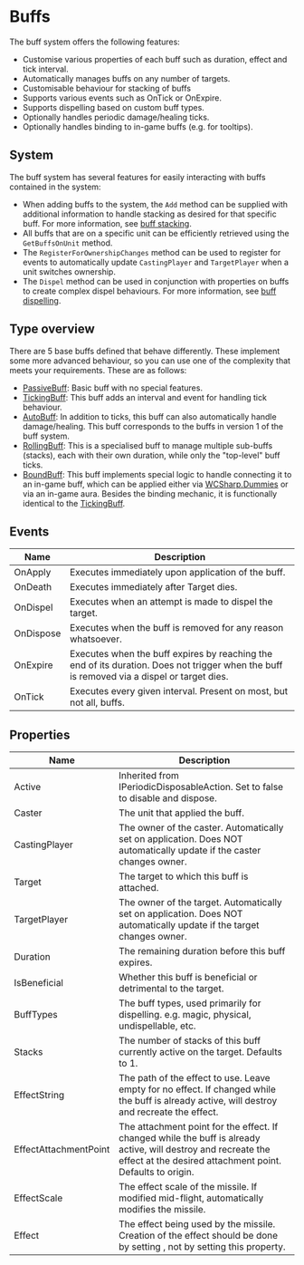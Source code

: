 # Buffs

The buff system offers the following features:

* Customise various properties of each buff such as duration, effect and tick interval.
* Automatically manages buffs on any number of targets.
* Customisable behaviour for stacking of buffs
* Supports various events such as OnTick or OnExpire.
* Supports dispelling based on custom buff types.
* Optionally handles periodic damage/healing ticks.
* Optionally handles binding to in-game buffs (e.g. for tooltips).

## System

The buff system has several features for easily interacting with buffs contained in the system:

* When adding buffs to the system, the `Add` method can be supplied with additional information to handle stacking as desired for that specific buff. For more information, see [buff stacking](buff-stacking.md).
* All buffs that are on a specific unit can be efficiently retrieved using the `GetBuffsOnUnit` method.
* The `RegisterForOwnershipChanges` method can be used to register for events to automatically update `CastingPlayer` and `TargetPlayer` when a unit switches ownership.
* The `Dispel` method can be used in conjunction with properties on buffs to create complex dispel behaviours. For more information, see [buff dispelling](buff-dispelling.md).

## Type overview

There are 5 base buffs defined that behave differently. These implement some more advanced behaviour, so you can use one of the complexity that meets your requirements. These are as follows:

* [PassiveBuff](passive-buff.md): Basic buff with no special features.
* [TickingBuff](ticking-buff.md): This buff adds an interval and event for handling tick behaviour.
* [AutoBuff](auto-buff.md): In addition to ticks, this buff can also automatically handle damage/healing. This buff corresponds to the buffs in version 1 of the buff system.
* [RollingBuff](rolling-buff.md): This is a specialised buff to manage multiple sub-buffs (stacks), each with their own duration, while only the "top-level" buff ticks.
* [BoundBuff](bound-buff.md): This buff implements special logic to handle connecting it to an in-game buff, which can be applied either via [WCSharp.Dummies](../dummies.md) or via an in-game aura. Besides the binding mechanic, it is functionally identical to the [TickingBuff](ticking-buff.md).

## Events

| Name | Description |
|---|---|
| OnApply | Executes immediately upon application of the buff. |
| OnDeath | Executes immediately after Target dies. |
| OnDispel | Executes when an attempt is made to dispel the target. |
| OnDispose | Executes when the buff is removed for any reason whatsoever. |
| OnExpire | Executes when the buff expires by reaching the end of its duration. Does not trigger when the buff is removed via a dispel or target dies. |
| OnTick | Executes every given interval. Present on most, but not all, buffs. |

## Properties

| Name | Description |
|---|---|
| Active | Inherited from IPeriodicDisposableAction. Set to false to disable and dispose. |
| Caster | The unit that applied the buff. |
| CastingPlayer | The owner of the caster. Automatically set on application. Does NOT automatically update if the caster changes owner. |
| Target | The target to which this buff is attached. |
| TargetPlayer | The owner of the target. Automatically set on application. Does NOT automatically update if the target changes owner. |
| Duration | The remaining duration before this buff expires. |
| IsBeneficial | Whether this buff is beneficial or detrimental to the target. |
| BuffTypes | The buff types, used primarily for dispelling. e.g. magic, physical, undispellable, etc. |
| Stacks | The number of stacks of this buff currently active on the target. Defaults to 1. |
| EffectString | The path of the effect to use. Leave empty for no effect. If changed while the buff is already active, will destroy and recreate the effect. |
| EffectAttachmentPoint | The attachment point for the effect. If changed while the buff is already active, will destroy and recreate the effect at the desired attachment point. Defaults to origin. |
| EffectScale | The effect scale of the missile. If modified mid-flight, automatically modifies the missile. |
| Effect | The effect being used by the missile. Creation of the effect should be done by setting <see cref="EffectString"/>, not by setting this property. |
